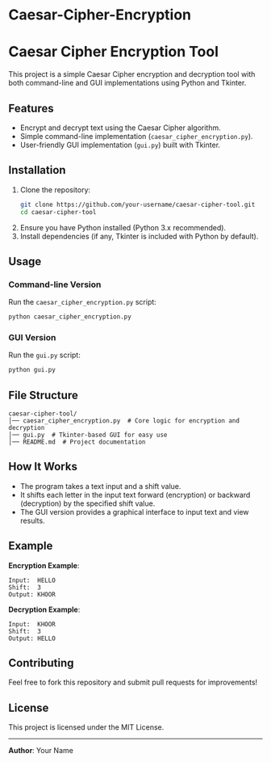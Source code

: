 # Caesar-Cipher-Encryption

# Caesar Cipher Encryption Tool

This project is a simple Caesar Cipher encryption and decryption tool with both command-line and GUI implementations using Python and Tkinter.

## Features
- Encrypt and decrypt text using the Caesar Cipher algorithm.
- Simple command-line implementation (`caesar_cipher_encryption.py`).
- User-friendly GUI implementation (`gui.py`) built with Tkinter.

## Installation
1. Clone the repository:
   ```sh
   git clone https://github.com/your-username/caesar-cipher-tool.git
   cd caesar-cipher-tool
   ```
2. Ensure you have Python installed (Python 3.x recommended).
3. Install dependencies (if any, Tkinter is included with Python by default).

## Usage

### Command-line Version
Run the `caesar_cipher_encryption.py` script:
```sh
python caesar_cipher_encryption.py
```

### GUI Version
Run the `gui.py` script:
```sh
python gui.py
```

## File Structure
```
caesar-cipher-tool/
│── caesar_cipher_encryption.py  # Core logic for encryption and decryption
│── gui.py  # Tkinter-based GUI for easy use
│── README.md  # Project documentation
```

## How It Works
- The program takes a text input and a shift value.
- It shifts each letter in the input text forward (encryption) or backward (decryption) by the specified shift value.
- The GUI version provides a graphical interface to input text and view results.

## Example
**Encryption Example**:
```
Input:  HELLO
Shift:  3
Output: KHOOR
```
**Decryption Example**:
```
Input:  KHOOR
Shift:  3
Output: HELLO
```

## Contributing
Feel free to fork this repository and submit pull requests for improvements!

## License
This project is licensed under the MIT License.

---
**Author**: Your Name

